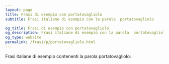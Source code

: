 ```yaml
---
layout: page
title: Frasi di esempio con portatovagliolo 
subtitle: Frasi italiane di esempio con la parola  portatovagliolo

og_title: Frasi di esempio con portatovagliolo 
og_description: Frasi italiane di esempio con la parola  portatovagliolo
og_type: website
permalink: /frasi/p/portatovagliolo.html
---
```


Frasi italiane di esempio contenenti la parola portatovagliolo:


